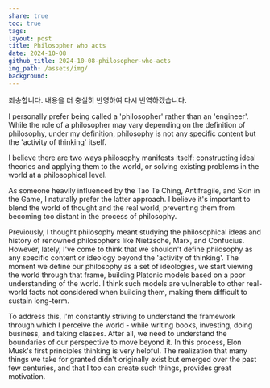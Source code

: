 ```yaml
---
share: true
toc: true
tags: 
layout: post
title: Philosopher who acts
date: 2024-10-08
github_title: 2024-10-08-philosopher-who-acts
img_path: /assets/img/
background:
---
```

죄송합니다. 내용을 더 충실히 반영하여 다시 번역하겠습니다.

I personally prefer being called a 'philosopher' rather than an 'engineer'. While the role of a philosopher may vary depending on the definition of philosophy, under my definition, philosophy is not any specific content but the 'activity of thinking' itself. 

I believe there are two ways philosophy manifests itself: constructing ideal theories and applying them to the world, or solving existing problems in the world at a philosophical level. 

As someone heavily influenced by the Tao Te Ching, Antifragile, and Skin in the Game, I naturally prefer the latter approach. I believe it's important to blend the world of thought and the real world, preventing them from becoming too distant in the process of philosophy.

Previously, I thought philosophy meant studying the philosophical ideas and history of renowned philosophers like Nietzsche, Marx, and Confucius. However, lately, I've come to think that we shouldn't define philosophy as any specific content or ideology beyond the 'activity of thinking'. The moment we define our philosophy as a set of ideologies, we start viewing the world through that frame, building Platonic models based on a poor understanding of the world. I think such models are vulnerable to other real-world facts not considered when building them, making them difficult to sustain long-term.

To address this, I'm constantly striving to understand the framework through which I perceive the world - while writing books, investing, doing business, and taking classes. After all, we need to understand the boundaries of our perspective to move beyond it. In this process, Elon Musk's first principles thinking is very helpful. The realization that many things we take for granted didn't originally exist but emerged over the past few centuries, and that I too can create such things, provides great motivation.